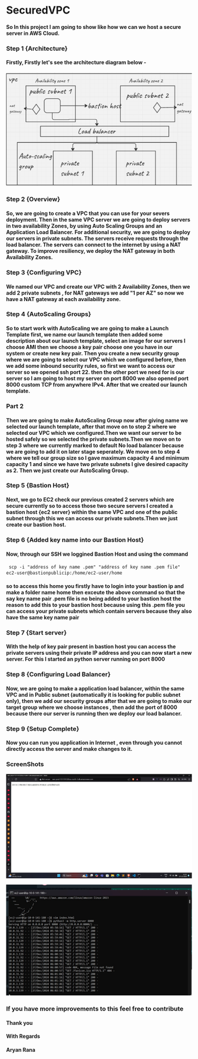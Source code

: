 # SecuredVPC

#### So In this project I am going to show like how we can we host a secure server in AWS Cloud.

### Step 1 {Architecture}

#### Firstly, Firstly let's see the architecture diagram below -

![alt text](image.png)

### Step 2 {Overview}

#### So, we are going to create a VPC that you can use for your severs deployment. Then in the same VPC server we are going to deploy servers in two availability Zones, by using Auto Scaling Groups and an Application Load Balancer. For additional security, we are going to deploy our servers in private subnets. The servers receive requests through the load balancer. The servers can connect to the internet by using a NAT gateway. To improve resiliency, we deploy the NAT gateway in both Availability Zones.

### Step 3 {Configuring VPC}

#### We named our VPC and create our VPC with 2 Availability Zones, then we add 2 private subnets , for NAT gateways we add "1 per AZ" so now we have a NAT gateway at each availability zone.

### Step 4 {AutoScaling Groups}

#### So to start work with AutoScaling we are going to make a Launch Template first, we name our launch template then added some description about our launch template, select an image for our servers I choose AMI then we choose a key pair choose one you have in our system or create new key pair. Then you create a new security group where we are going to select our VPC which we configured before, then we add some inbound security rules, so first we want to access our server so we opened ssh port 22. then the other port we need for is our server so I am going to host my server on port 8000 we also opened port 8000 custom TCP from anywhere IPv4. After that we created our launch template.

### Part 2

#### Then we are going to make AutoScaling Group now after giving name we selected our launch template, after that move on to step 2 where we selected our VPC which we configured.Then we want our server to be hosted safely so we selected the private subnets.Then we move on to step 3 where we currently marked to default No load balancer because we are going to add it on later stage seperately. We move on to step 4 where we tell our group size so I gave maximum capacity 4 and minimum capacity 1 and since we have two private subnets I give desired capacity as 2. Then we just create our AutoScaling Group.

### Step 5 {Bastion Host}

#### Next, we go to EC2 check our previous created 2 servers which are secure currently so to access those two secure servers I created a bastion host {ec2 server} within the same VPC and one of the public subnet through this we can access our private subnets.Then we just create our bastion host.

### Step 6 {Added key name into our Bastion Host}

#### Now, through our SSH we loggined Bastion Host and using the command

```
 scp -i "address of key name .pem" "address of key name .pem file" ec2-user@bastionpublicip:/home/ec2-user/home
```

#### so to access this home you firstly have to login into your bastion ip and make a folder name home then exceute the above command so that the say key name pair .pem file is no being added to your bastion host the reason to add this to your bastion host because using this .pem file you can access your private subnets which contain servers because they also have the same key name pair

### Step 7 {Start server}

#### With the help of key pair present in bastion host you can access the private servers using their private IP address and you can now start a new server. For this I started an python server running on port 8000

### Step 8 {Configuring Load Balancer}

#### Now, we are going to make a application load balancer, within the same VPC and in Public subnet (automatically it is looking for public subnet only), then we add our security groups after that we are going to make our target group where we choose instances , then add the port of 8000 because there our server is running then we deploy our load balancer.

### Step 9 {Setup Complete}

#### Now you can run you application in Internet , even through you cannot directly access the server and make changes to it.

### ScreenShots

![alt text](ec2.jpeg)

![alt text](server.jpeg)

### If you have more improvements to this feel free to contribute

#### Thank you

#### With Regards

#### Aryan Rana
